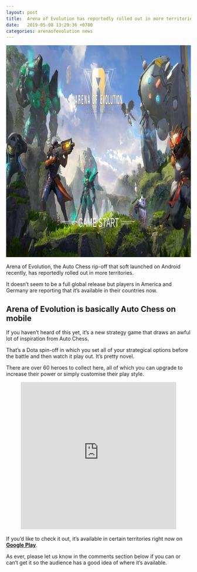 ```yaml
---
layout: post
title:  Arena of Evolution has reportedly rolled out in more territories
date:   2019-05-08 13:29:36 +0700
categories: arenaofevolution news
---
```

<div data-direction="ltr" class="post-image"><img width="1024" height="576" src="/assets/img/posts/2019-05-08-aoert.jpg" alt="Arena of Evolution: Chess Heroes Android" /></div><div class="post-entry">
<p>Arena of Evolution, the <span class="notranslate">Auto Chess</span> rip-off that soft launched on Android recently, has reportedly rolled out in more territories.</p>
<p>It doesn&#8217;t seem to be a full global release but players in America and Germany are reporting that it&#8217;s available in their countries now.</p>
<h2>Arena of Evolution is basically <span class="notranslate">Auto Chess</span> on mobile</h2>
<p>If you haven&#8217;t heard of this yet, it&#8217;s a new strategy game that draws an awful lot of inspiration from <span class="notranslate">Auto Chess</span>.</p>
<p>That&#8217;s a Dota spin-off in which you set all of your strategical options before the battle and then watch it play out. It&#8217;s pretty novel.</p>
<p>There are over 60 heroes to collect here, all of which you can upgrade to increase their power or simply customise their play style.</p>
<figure class="wp-block-embed-youtube wp-block-embed is-type-video is-provider-youtube wp-embed-aspect-16-9 wp-has-aspect-ratio"><div class="wp-block-embed__wrapper">
<iframe width="100%" height="400" src="https://www.youtube.com/embed/g8ClZEWnCh8?feature=oembed" frameborder="0" allow="accelerometer; autoplay; encrypted-media; gyroscope; picture-in-picture" allowfullscreen></iframe>
</div></figure>
<p>If you&#8217;d like to check it out, it&#8217;s available in certain territories right now on <a href="https://play.google.com/store/apps/details?id=com.herogame.gplay.evolutionchess" target="_blank"><strong>Google Play</strong></a>. </p>
<p>As ever, please let us know in the comments section below if you can or can&#8217;t get it so the audience has a good idea of where it&#8217;s available.</p>